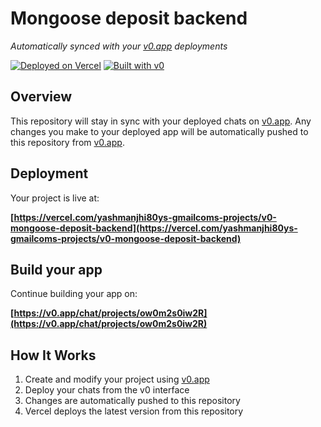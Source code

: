 # Mongoose deposit backend

*Automatically synced with your [v0.app](https://v0.app) deployments*

[![Deployed on Vercel](https://img.shields.io/badge/Deployed%20on-Vercel-black?style=for-the-badge&logo=vercel)](https://vercel.com/yashmanjhi80ys-gmailcoms-projects/v0-mongoose-deposit-backend)
[![Built with v0](https://img.shields.io/badge/Built%20with-v0.app-black?style=for-the-badge)](https://v0.app/chat/projects/ow0m2s0iw2R)

## Overview

This repository will stay in sync with your deployed chats on [v0.app](https://v0.app).
Any changes you make to your deployed app will be automatically pushed to this repository from [v0.app](https://v0.app).

## Deployment

Your project is live at:

**[https://vercel.com/yashmanjhi80ys-gmailcoms-projects/v0-mongoose-deposit-backend](https://vercel.com/yashmanjhi80ys-gmailcoms-projects/v0-mongoose-deposit-backend)**

## Build your app

Continue building your app on:

**[https://v0.app/chat/projects/ow0m2s0iw2R](https://v0.app/chat/projects/ow0m2s0iw2R)**

## How It Works

1. Create and modify your project using [v0.app](https://v0.app)
2. Deploy your chats from the v0 interface
3. Changes are automatically pushed to this repository
4. Vercel deploys the latest version from this repository
